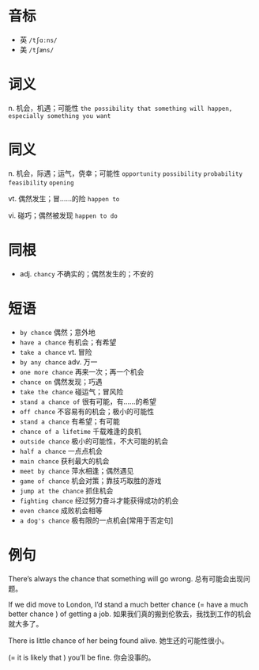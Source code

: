 # 音标

- 英 `/tʃɑːns/`
- 美 `/tʃæns/`

# 词义

n. 机会，机遇；可能性
`the possibility that something will happen, especially something you want`

# 同义

n. 机会，际遇；运气，侥幸；可能性
`opportunity` `possibility` `probability` `feasibility` `opening`

vt. 偶然发生；冒……的险
`happen to`

vi. 碰巧；偶然被发现
`happen to do`

# 同根

- adj. `chancy` 不确实的；偶然发生的；不安的

# 短语

- `by chance` 偶然；意外地
- `have a chance` 有机会；有希望
- `take a chance` vt. 冒险
- `by any chance` adv. 万一
- `one more chance` 再来一次；再一个机会
- `chance on` 偶然发现；巧遇
- `take the chance` 碰运气；冒风险
- `stand a chance of` 很有可能，有……的希望
- `off chance` 不容易有的机会；极小的可能性
- `stand a chance` 有希望；有可能
- `chance of a lifetime` 千载难逢的良机
- `outside chance` 极小的可能性，不大可能的机会
- `half a chance` 一点点机会
- `main chance` 获利最大的机会
- `meet by chance` 萍水相逢；偶然遇见
- `game of chance` 机会对策；靠技巧取胜的游戏
- `jump at the chance` 抓住机会
- `fighting chance` 经过努力奋斗才能获得成功的机会
- `even chance` 成败机会相等
- `a dog's chance` 极有限的一点机会[常用于否定句]

# 例句

There’s always the chance that something will go wrong.
总有可能会出现问题。

If we did move to London, I’d stand a much better chance (= have a much better chance ) of getting a job.
如果我们真的搬到伦敦去，我找到工作的机会就大多了。

There is little chance of her being found alive.
她生还的可能性很小。

(= it is likely that ) you’ll be fine.
你会没事的。


